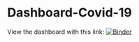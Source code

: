 # Dashboard-Covid-19

View the dashboard with this link: [![Binder](https://mybinder.org/badge_logo.svg)](https://mybinder.org/v2/gh/SarahWakeley/Dashboard-Covid-19/HEAD)

